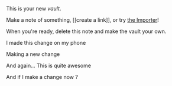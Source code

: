 This is your new *vault*.

Make a note of something, [[create a link]], or try [the Importer](https://help.obsidian.md/Plugins/Importer)!

When you're ready, delete this note and make the vault your own.

I made this change on my phone

Making a new change

And again... 
This is quite awesome 

And if I make a change now ?